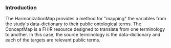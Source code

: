### Introduction

The HarmonizationMap provides a method for "mapping" the variables from the study's data-dictionary to their public ontological terms. The ConceptMap is a FHIR resource designed to translate from one terminology to another. In this case, the source terminology is the data-dictionary and each of the targets are relevant public terms. 


